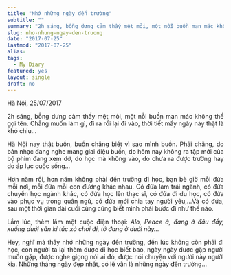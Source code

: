 ```yaml
---
title: "Nhớ những ngày đến trường"
subtitle: ""
summary: "2h sáng, bỗng dưng cảm thấy mệt mỏi, một nỗi buồn man mác không thể gọi tên. Chẳng muốn làm gì, đi ra rồi lại đi vào, thời tiết mấy ngày này thật là khó chịu..."
slug: nho-nhung-ngay-den-truong
date: "2017-07-25"
lastmod: "2017-07-25"
alias:
tags:
  - My Diary
featured: yes
layout: single
draft: no
---
```


<p style = "text-align: justify">Hà Nội, 25/07/2017</p>

<p style = "text-align: justify">2h sáng, bỗng dưng cảm thấy mệt mỏi, một nỗi buồn man mác không thể gọi tên. Chẳng muốn làm gì, đi ra rồi lại đi vào, thời tiết mấy ngày này thật là khó chịu...</p>

<p style = "text-align: justify">Hà Nội nay thật buồn, buồn chẳng biết vì sao mình buồn. Phải chăng, do bản nhạc đang nghe mang giai điệu buồn, do hôm nay không ra tập mới của bộ phim đang xem dở, do học mà không vào, do chưa ra được trường hay do áp lực cuộc sống...</p>

<p style = "text-align: justify">Hơn năm rồi, hơn năm không phải đến trường đi học, bạn bè giờ mỗi đứa mỗi nơi, mỗi đứa mỗi con đường khác nhau. Có đứa làm trái ngành, có đứa chuyển học ngành khác, có đứa học lên thạc sĩ, có đứa đi du học, có đứa vào phục vụ trong quân ngũ, có đứa mới chia tay người yêu,...Và có đứa, sau một thời gian dài cuối cùng cũng biết mình phải bước đi như thế nào.</p>

<p style = "text-align: justify">Lắm lúc, thèm lắm một cuộc điện thoại: <i> Alo, Peace à, đang ở đâu đấy, xuống dưới sân kí túc xá chơi đi, tớ đang ở dưới này...</i></p>

<p style = "text-align: justify">Hey, nghĩ mà thấy nhớ những ngày đến trường, đến lúc không còn phải đi học, con người ta lại thèm được đi học biết bao, ngày ngày được gặp người muốn gặp, được nghe giọng nói ai đó, được nói chuyện với người này người kia. Những tháng ngày đẹp nhất, có lẽ vẫn là những ngày đến trường...</p>
